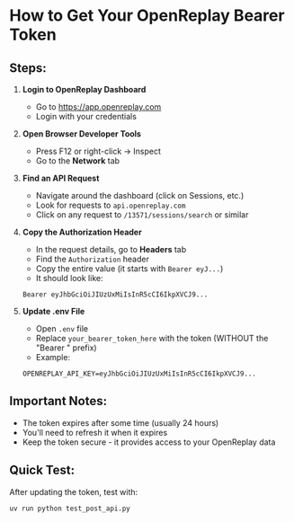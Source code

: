 # How to Get Your OpenReplay Bearer Token

## Steps:

1. **Login to OpenReplay Dashboard**
   - Go to https://app.openreplay.com
   - Login with your credentials

2. **Open Browser Developer Tools**
   - Press F12 or right-click → Inspect
   - Go to the **Network** tab

3. **Find an API Request**
   - Navigate around the dashboard (click on Sessions, etc.)
   - Look for requests to `api.openreplay.com`
   - Click on any request to `/13571/sessions/search` or similar

4. **Copy the Authorization Header**
   - In the request details, go to **Headers** tab
   - Find the `Authorization` header
   - Copy the entire value (it starts with `Bearer eyJ...`)
   - It should look like:
   ```
   Bearer eyJhbGciOiJIUzUxMiIsInR5cCI6IkpXVCJ9...
   ```

5. **Update .env File**
   - Open `.env` file
   - Replace `your_bearer_token_here` with the token (WITHOUT the "Bearer " prefix)
   - Example:
   ```
   OPENREPLAY_API_KEY=eyJhbGciOiJIUzUxMiIsInR5cCI6IkpXVCJ9...
   ```

## Important Notes:

- The token expires after some time (usually 24 hours)
- You'll need to refresh it when it expires
- Keep the token secure - it provides access to your OpenReplay data

## Quick Test:

After updating the token, test with:
```bash
uv run python test_post_api.py
```